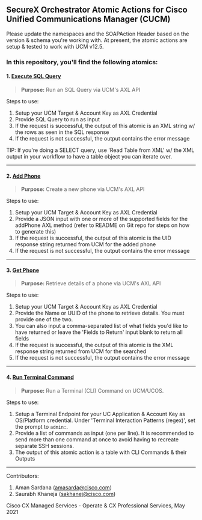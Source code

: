 ## SecureX Orchestrator Atomic Actions for Cisco Unified Communications Manager (CUCM)

Please update the namespaces and the SOAPAction Header based on the version & schema you're working with. At present, the atomic actions are setup & tested to work with UCM v12.5.

### In this repository, you'll find the following atomics:

#### 1. [Execute SQL Query](/UCM-ExecuteSQLQuery__definition_workflow_01ORXH3VZ8VGW1VbFMDxTC1BgOhecPbx7pB/)

> **Purpose:** Run an SQL Query via UCM's AXL API

Steps to use:
1. Setup your UCM Target & Account Key as AXL Credential
2. Provide SQL Query to run as input
3. If the request is successful, the output of this atomic is an XML string w/ the rows as seen in the SQL response
4. If the request is not successful, the output contains the error message

TIP: If you're doing a SELECT query, use 'Read Table from XML' w/ the XML output in your workflow to have a table object you can iterate over.

---

#### 2. [Add Phone](/UCM-AddPhone__definition_workflow_01P254MUSZTTR78gPMCWX2uz8NOLp5Po7o7/)

> **Purpose:** Create a new phone via UCM's AXL API

Steps to use:
1. Setup your UCM Target & Account Key as AXL Credential
2. Provide a JSON input with one or more of the supported fields for the addPhone AXL method (refer to README on Git repo for steps on how to generate this)
3. If the request is successful, the output of this atomic is the UID response string returned from UCM for the added phone
4. If the request is not successful, the output contains the error message

---

#### 3. [Get Phone](/UCM-GetPhone__definition_workflow_01PZZCV7XGGPX1kvQJbYuWXYT9oLo3vtc2a)

> **Purpose:** Retrieve details of a phone via UCM's AXL API

Steps to use:
1. Setup your UCM Target & Account Key as AXL Credential
2. Provide the Name or UUID of the phone to retrieve details. You must provide one of the two.
3. You can also input a comma-separated list of what fields you'd like to have returned or leave the 'Fields to Return' input blank to return all fields
4. If the request is successful, the output of this atomic is the XML response string returned from UCM for the searched
5. If the request is not successful, the output contains the error message

---

#### 4. [Run Terminal Command](/UCM-RunTerminalCommand__definition_workflow_01Q04YJXJPLUU7mb55fQorftOQGv4CRVtKw)

> **Purpose:** Run a Terminal (CLI) Command on UCM/UCOS.

Steps to use:
1. Setup a Terminal Endpoint for your UC Application & Account Key as OS/Platform credential. Under 'Terminal Interaction Patterns (regex)', set the prompt to `admin:`.
2. Provide a list of commands as input (one per line). It is recommended to send more than one command at once to avoid having to recreate separate SSH sessions.
3. The output of this atomic action is a table with CLI Commands & their Outputs

---

Contributors:

1. Aman Sardana (amasarda@cisco.com)
2. Saurabh Khaneja (sakhanej@cisco.com)

Cisco CX Managed Services - Operate &amp; CX Professional Services, May 2021

